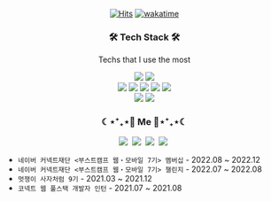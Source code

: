 <div align="center">
  
[![Hits](https://hits.seeyoufarm.com/api/count/incr/badge.svg?url=https%3A%2F%2Fgithub.com%2Fjuyeong-s&count_bg=%2379C83D&title_bg=%23555555&icon=&icon_color=%23E7E7E7&title=hits&edge_flat=false)](https://hits.seeyoufarm.com)
[![wakatime](https://wakatime.com/badge/user/0897b476-be0d-44f6-9bf0-367bb714112f.svg)](https://wakatime.com/@0897b476-be0d-44f6-9bf0-367bb714112f)


<h3>🛠 Tech Stack 🛠</h3>
<p> Techs that I use the most </p>

<p>
  <img src="https://img.shields.io/badge/JavaScript-FFC81E?style=flat-square&logo=JavaScript&logoColor=white"/>
  <img src="https://img.shields.io/badge/TypeScript-3178C6?style=flat-square&logo=TypeScript&logoColor=white"/>
  
  <br />
  
  <img src="https://img.shields.io/badge/React-0088CC?style=flat-square&logo=React&logoColor=white"/>
  <img src="https://img.shields.io/badge/Node.js-339933?style=flat-square&logo=Node.js&logoColor=white"/>
  <img src="https://img.shields.io/badge/Express-000000?style=flat-square&logo=Express&logoColor=white"/>
  <img src="https://img.shields.io/badge/Zustand-66595C?style=flat-square&logo=Zerply&logoColor=white"/>
  <img src="https://img.shields.io/badge/React Query-FF4154?style=flat-square&logo=React Query&logoColor=white"/>
 
  <br />
  
  <img src="https://img.shields.io/badge/Scss-CC6699?style=flat-square&logo=Sass&logoColor=white"/>
  <img src="https://img.shields.io/badge/styled%20components-DB7093?style=flat-square&logo=styled-components&logoColor=white"/>
</p>

<h3> ☾⋆⁺₊⋆🐰 Me 🐰⋆⁺₊⋆☾ </h3>
<p>
  <a href="https://juyami.tistory.com/"><img src="https://img.shields.io/badge/Tech%20Blog-21375A?style=flat-square&logo=Blogger&logoColor=white&link=https://juyami.tistory.com/"/></a>&nbsp
   <a href="https://velog.io/@shinoung2360"><img src="https://img.shields.io/badge/Velog-20C997?style=flat-square&logo=Velog&logoColor=white&link=https://velog.io/@shinoung2360"/></a>&nbsp
  <a href="mailto:happyu9986@gmail.com"><img src="https://img.shields.io/badge/Gmail-d14836?style=flat-square&logo=Gmail&logoColor=white&link=happyu9986@gmail.com"/></a>&nbsp
  <a href="https://juyeong-s-resume.notion.site/9f7f088076de4e72a52f112a26a4956d"><img src="https://img.shields.io/badge/Resume-9999FF?style=flat-square&logo=GitHub Sponsors&logoColor=white&link=https://juyeong-s-resume.notion.site/9f7f088076de4e72a52f112a26a4956d"/></a>&nbsp
</p>
</div>
  
- `네이버 커넥트재단 <부스트캠프 웹・모바일 7기> 멤버십` - 2022.08 ~ 2022.12
- `네이버 커넥트재단 <부스트캠프 웹・모바일 7기> 챌린지` - 2022.07 ~ 2022.08
- `멋쟁이 사자처럼 9기` - 2021.03 ~ 2021.12
- `코넥트 웹 풀스택 개발자 인턴` - 2021.07 ~ 2021.08
  

